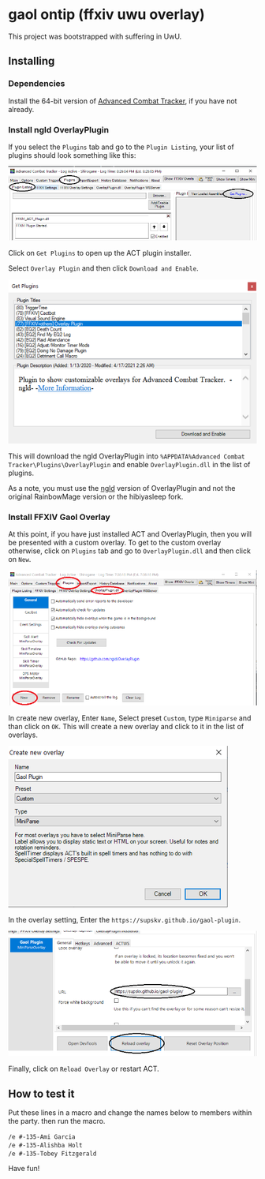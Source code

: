 # gaol ontip (ffxiv uwu overlay)

This project was bootstrapped with suffering in UwU.

## Installing

### Dependencies

Install the 64-bit version of [Advanced Combat Tracker](http://advancedcombattracker.com/), if you have not already.

### Install ngld OverlayPlugin

If you select the `Plugins` tab and go to the `Plugin Listing`,
your list of plugins should look something like this:

![get plugin listing screenshot](screenshots/overlayplugin_get_plugin.png)

Click on `Get Plugins` to open up the ACT plugin installer.

Select `Overlay Plugin` and then click `Download and Enable`.

![overlay plugin selection screenshot](screenshots/overlayplugin_enable.png)

This will download the ngld OverlayPlugin into
`%APPDATA%Advanced Combat Tracker\Plugins\OverlayPlugin`
and enable `OverlayPlugin.dll` in the list of plugins.

As a note, you must use the [ngld](https://github.com/ngld) version of
OverlayPlugin and not the original RainbowMage version or the hibiyasleep fork.

### Install FFXIV Gaol Overlay

At this point, if you have just installed ACT and OverlayPlugin,
then you will be presented with a custom overlay.
To get to the custom overlay otherwise,
click on `Plugins` tab and go to `OverlayPlugin.dll` and then click on `New`.

![create custom overlay screenshot](screenshots/plugin_overlayplugin.png)

In create new overlay,
Enter `Name`, Select preset `Custom`, type `Miniparse` and than click on `OK`.
This will create a new overlay and click to it in the list of overlays.

![create new overlay screenshot](screenshots/create_gaol_miniparse.png)

In the overlay setting, Enter the `https://supskv.github.io/gaol-plugin`.

![start gaol overlay screenshot](screenshots/start_gaol_plugin.png)

Finally, click on `Reload Overlay` or restart ACT.

## How to test it
Put these lines in a macro and change the names below to members within the party. then run the macro.

`/e #-135-Ami Garcia`\
`/e #-135-Alishba Holt`\
`/e #-135-Tobey Fitzgerald`

Have fun!
